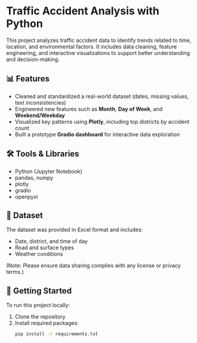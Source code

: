 # Traffic Accident Analysis with Python

This project analyzes traffic accident data to identify trends related to time, location, and environmental factors. It includes data cleaning, feature engineering, and interactive visualizations to support better understanding and decision-making.

## 📊 Features

- Cleaned and standardized a real-world dataset (dates, missing values, text inconsistencies)
- Engineered new features such as **Month**, **Day of Week**, and **Weekend/Weekday**
- Visualized key patterns using **Plotly**, including top districts by accident count
- Built a prototype **Gradio dashboard** for interactive data exploration

## 🛠 Tools & Libraries

- Python (Jupyter Notebook)
- pandas, numpy
- plotly
- gradio
- openpyxl

## 📁 Dataset

The dataset was provided in Excel format and includes:
- Date, district, and time of day
- Road and surface types
- Weather conditions

(Note: Please ensure data sharing complies with any license or privacy terms.)

## 🚀 Getting Started

To run this project locally:

1. Clone the repository
2. Install required packages:
   ```bash
   pip install -r requirements.txt

